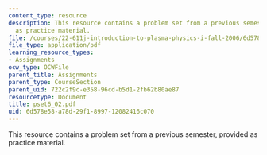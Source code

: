 ```yaml
---
content_type: resource
description: This resource contains a problem set from a previous semester, provided
  as practice material.
file: /courses/22-611j-introduction-to-plasma-physics-i-fall-2006/6d578e58a78d29f1899712082416c070_pset6_02.pdf
file_type: application/pdf
learning_resource_types:
- Assignments
ocw_type: OCWFile
parent_title: Assignments
parent_type: CourseSection
parent_uid: 722c2f9c-e358-96cd-b5d1-2fb62b80ae87
resourcetype: Document
title: pset6_02.pdf
uid: 6d578e58-a78d-29f1-8997-12082416c070
---
```

This resource contains a problem set from a previous semester, provided as practice material.

